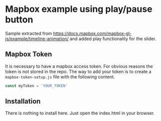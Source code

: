 # Mapbox example using play/pause button
Sample extracted from https://docs.mapbox.com/mapbox-gl-js/example/timeline-animation/ and added play functionality for the slider.

## Mapbox Token
It is necessary to have a mapbox access token. For obvious reasons the token is not stored in the repo. The way to add your token is to create a `mapbox-token-setup.js` file with the following content.
```javascript
const myToken = 'YOUR_TOKEN'
```

## Installation

There is nothing to install here. Just open the index.html in your browser.